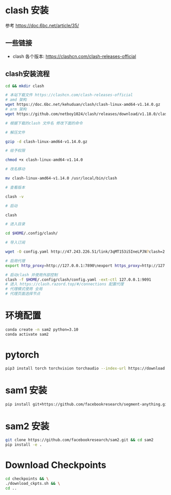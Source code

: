 
# clash 安装
参考 https://doc.6bc.net/article/35/

## 一些链接
- clash 各个版本: https://clashcn.com/clash-releases-official 

## clash安装流程
```bash
cd && mkdir clash

# 本站下载文件 https://clashcn.com/clash-releases-official
# amd 架构
wget https://doc.6bc.net/kehuduan/clash/clash-linux-amd64-v1.14.0.gz
# arm 架构 
wget https://github.com/netboy1024/clash/releases/download/v1.18.0/clash-linux-arm64-v1.18.0.gz

# 根据下载的clash 文件名 修改下面的命令

# 解压文件 

gzip -d clash-linux-amd64-v1.14.0.gz 

# 给予权限 

chmod +x clash-linux-amd64-v1.14.0 

# 改名移动 

mv clash-linux-amd64-v1.14.0 /usr/local/bin/clash 

# 查看版本 

clash -v

# 启动 

clash 

# 进入目录 

cd $HOME/.config/clash/ 

# 导入订阅 

wget -O config.yaml http://47.243.226.51/link/3qMT153i5IneLPJN?clash=2

# 启用代理
export http_proxy=http://127.0.0.1:7890\nexport https_proxy=http://127.0.0.1:7890

# 启动clash 并使用外部控制
clash -f $HOME/.config/clash/config.yaml -ext-ctl 127.0.0.1:9091
# 进入 https://clash.razord.top/#/connections 配置代理
# 代理模式使用 全局
# 代理页面选择节点

```
# 环境配置
```bash
conda create -n sam2 python=3.10
conda activate sam2
```

# pytorch

```bash
pip3 install torch torchvision torchaudio --index-url https://download.pytorch.org/whl/cu118
```

# sam1 安装
```bash
pip install git+https://github.com/facebookresearch/segment-anything.git 
```

# sam2 安装
```bash
git clone https://github.com/facebookresearch/sam2.git && cd sam2
pip install -e .
```


# Download Checkpoints
```bash
cd checkpoints && \
./download_ckpts.sh && \
cd ..
```
